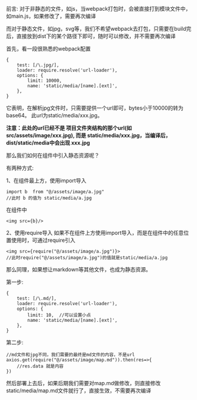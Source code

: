 前言: 
对于非静态的文件，如js，当webpack打包时，会被直接打到模块文件中，如main.js，如果修改了，需要再次编译

而对于静态文件，如jpg，svg等，我们不希望webpack去打包，只需要在build完后，直接放到dist下的某个路径下即可，随时可以修改，并不需要再次编译

首先，看一段很熟悉的webpack配置

```
{
    test: [/\.jpg/],
    loader: require.resolve('url-loader'),
    options: {
        limit: 10000,
        name: 'static/media/[name].[ext]',
    },
}
```
它表明，在解析jpg文件时，只需要提供一个url即可，bytes小于10000的转为base64。 此url为static/media/xxx.jpg。

**注意：此处的url已经不是 项目文件夹结构的那个url(如src/assets/image/xxx.jpg), 而是 static/media/xxx.jpg，当编译后，dist/static/media中会出现 xxx.jpg**

那么我们如何在组件中引入静态资源呢？

有两种方式:

1、在组件最上方，使用import导入

```
import b  from "@/assets/image/a.jpg"
//此时 b 的值为 static/media/a.jpg
```
在组件中

```
<img src={b}/>
```

2、使用require导入
如果不在组件上方使用import导入，而是在组件中的任意位置使用时，可通过require引入

```
<img src={require("@/assets/image/a.jpg")}>
//此时require("@/assets/image/a.jpg")的值就是static/media/a.jpg
```


那么同理，如果想让markdown等其他文件，也成为静态资源。

第一步:

```
{
    test: [/\.md/],
    loader: require.resolve('url-loader'),
    options: {
        limit: 10,  //可以设置小点
        name: 'static/media/[name].[ext]',
    },
}
```
第二步:

```
//md文件和jpg不同，我们需要的最终是md文件的内容，不是url
axios.get(require("@/assets/image/map.md")).then(res=>{
    //res.data 就是内容
})
```
然后部署上去后，如果后期我们需要对map.md做修改，则直接修改static/media/map.md文件就行了，直接生效，不需要再次编译

